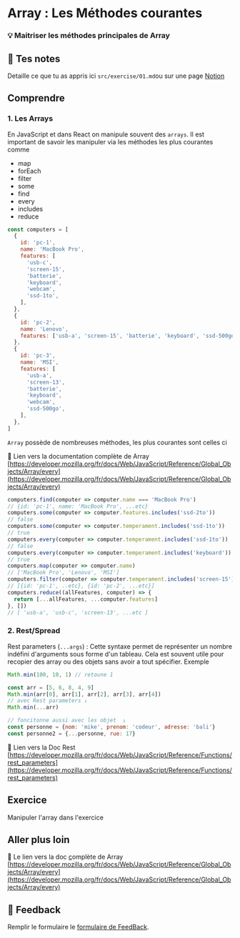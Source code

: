 # Array : Les Méthodes courantes

### 💡 Maitriser les méthodes principales de Array

## 📝 Tes notes

Detaille ce que tu as appris ici
`src/exercise/01.md`ou sur une page [Notion](https://go.mikecodeur.com/course-notes-template)

## Comprendre

### 1. Les Arrays

En JavaScript et dans React on manipule souvent des `arrays`. Il est important
de savoir les manipuler via les méthodes les plus courantes comme

- map
- forEach
- filter
- some
- find
- every
- includes
- reduce

```jsx
const computers = [
  {
    id: 'pc-1',
    name: 'MacBook Pro',
    features: [
      'usb-c',
      'screen-15',
      'batterie',
      'keyboard',
      'webcam',
      'ssd-1to',
    ],
  },
  {
    id: 'pc-2',
    name: 'Lenovo',
    features: ['usb-a', 'screen-15', 'batterie', 'keyboard', 'ssd-500go'],
  },
  {
    id: 'pc-3',
    name: 'MSI',
    features: [
      'usb-a',
      'screen-13',
      'batterie',
      'keyboard',
      'webcam',
      'ssd-500go',
    ],
  },
]
```

`Array` possède de nombreuses méthodes, les plus courantes sont celles ci

📑 Lien vers la documentation complète de Array
[https://developer.mozilla.org/fr/docs/Web/JavaScript/Reference/Global_Objects/Array/every](https://developer.mozilla.org/fr/docs/Web/JavaScript/Reference/Global_Objects/Array/every)

```jsx
computers.find(computer => computer.name === 'MacBook Pro')
// {id: 'pc-1', name: 'MacBook Pro', ...etc}
computers.some(computer => computer.features.includes('ssd-2to'))
// false
computers.some(computer => computer.temperament.includes('ssd-1to'))
// true
computers.every(computer => computer.temperament.includes('ssd-1to'))
// false
computers.every(computer => computer.temperament.includes('keyboard'))
// true
computers.map(computer => computer.name)
// ['MacBook Pro', 'Lenovo', 'MSI']
computers.filter(computer => computer.temperament.includes('screen-15'))
// [{id: 'pc-1', ..etc}, {id: 'pc-2', ...etc}]
computers.reduce((allFeatures, computer) => {
  return [...allFeatures, ...computer.features]
}, [])
// [ 'usb-a', 'usb-c', 'screen-13', ...etc ]
```

### 2. Rest/Spread

Rest parameters (`...args`) : Cette syntaxe permet de représenter un nombre
indéfini d'arguments sous forme d'un tableau. Cela est souvent utile pour
recopier des array ou des objets sans avoir a tout spécifier. Exemple

```jsx
Math.min(100, 10, 1) // retoune 1

const arr = [5, 6, 8, 4, 9]
Math.min(arr[0], arr[1], arr[2], arr[3], arr[4])
// avec Rest parameters ↓
Math.min(...arr)

// foncitonne aussi avec les objet  ↓
const personne = {nom: 'mike', prenom: 'codeur', adresse: 'bali'}
const personne2 = {...personne, rue: 17}
```

📑 Lien vers la Doc Rest
[https://developer.mozilla.org/fr/docs/Web/JavaScript/Reference/Functions/rest_parameters](https://developer.mozilla.org/fr/docs/Web/JavaScript/Reference/Functions/rest_parameters)

## Exercice

Manipuler l'array dans l'exercice

## Aller plus loin

📑 Le lien vers la doc [c](https://www.w3schools.com/html/html_css.asp)omplète
de Array
[https://developer.mozilla.org/fr/docs/Web/JavaScript/Reference/Global_Objects/Array/every](https://developer.mozilla.org/fr/docs/Web/JavaScript/Reference/Global_Objects/Array/every)

## 🐜 Feedback

Remplir le formulaire le
[formulaire de FeedBack](https://go.mikecodeur.com/cours-react-avis).
